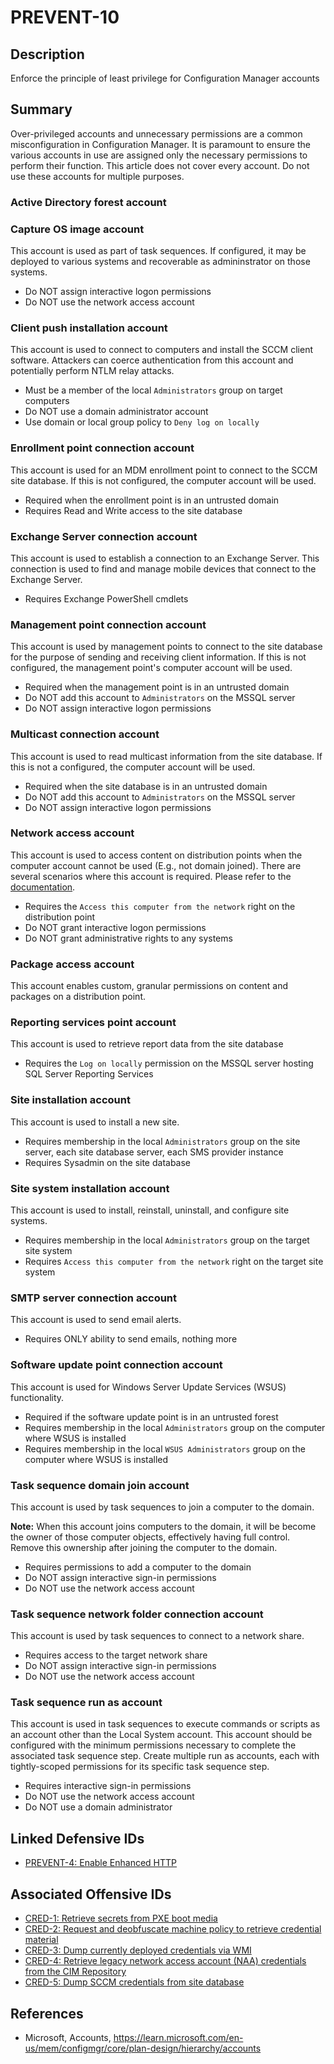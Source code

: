 # PREVENT-10

## Description
Enforce the principle of least privilege for Configuration Manager accounts

## Summary
Over-privileged accounts and unnecessary permissions are a common misconfiguration in Configuration Manager. It is paramount to ensure the various accounts in use are assigned only the necessary permissions to perform their function. This article does not cover every account. Do not use these accounts for multiple purposes.

### Active Directory forest account

### Capture OS image account
This account is used as part of task sequences. If configured, it may be deployed to various systems and recoverable as admininstrator on those systems.

- Do NOT assign interactive logon permissions
- Do NOT use the network access account

### Client push installation account
This account is used to connect to computers and install the SCCM client software. Attackers can coerce authentication from this account and potentially perform NTLM relay attacks.

- Must be a member of the local `Administrators` group on target computers
- Do NOT use a domain administrator account
- Use domain or local group policy to `Deny log on locally`

### Enrollment point connection account
This account is used for an MDM enrollment point to connect to the SCCM site database. If this is not configured, the computer account will be used.

- Required when the enrollment point is in an untrusted domain
- Requires Read and Write access to the site database

### Exchange Server connection account
This account is used to establish a connection to an Exchange Server. This connection is used to find and manage mobile devices that connect to the Exchange Server.

- Requires Exchange PowerShell cmdlets

### Management point connection account
This account is used by management points to connect to the site database for the purpose of sending and receiving client information. If this is not configured, the management point's computer account will be used.

- Required when the management point is in an untrusted domain
- Do NOT add this account to `Administrators` on the MSSQL server
- Do NOT assign interactive logon permissions

### Multicast connection account
This account is used to read multicast information from the site database. If this is not a configured, the computer account will be used.

- Required when the site database is in an untrusted domain
- Do NOT add this account to `Administrators` on the MSSQL server
- Do NOT assign interactive logon permissions

### Network access account
This account is used to access content on distribution points when the computer account cannot be used (E.g., not domain joined). There are several scenarios where this account is required. Please refer to the [documentation](https://learn.microsoft.com/en-us/mem/configmgr/core/plan-design/hierarchy/accounts#actions-that-require-the-network-access-account).

- Requires the `Access this computer from the network` right on the distribution point
- Do NOT grant interactive logon permissions
- Do NOT grant administrative rights to any systems

### Package access account
This account enables custom, granular permissions on content and packages on a distribution point.

### Reporting services point account
This account is used to retrieve report data from the site database

- Requires the `Log on locally` permission on the MSSQL server hosting SQL Server Reporting Services

### Site installation account
This account is used to install a new site.

- Requires membership in the local `Administrators` group on the site server, each site database server, each SMS provider instance
- Requires Sysadmin on the site database

### Site system installation account
This account is used to install, reinstall, uninstall, and configure site systems.

- Requires membership in the local `Administrators` group on the target site system
- Requires `Access this computer from the network` right on the target site system

### SMTP server connection account
This account is used to send email alerts.

- Requires ONLY ability to send emails, nothing more

### Software update point connection account
This account is used for Windows Server Update Services (WSUS) functionality.

- Required if the software update point is in an untrusted forest
- Requires membership in the local `Administrators` group on the computer where WSUS is installed
- Requires membership in the local `WSUS Administrators` group on the computer where WSUS is installed

### Task sequence domain join account
This account is used by task sequences to join a computer to the domain.

**Note:** When this account joins computers to the domain, it will be become the owner of those computer objects, effectively having full control. Remove this ownership after joining the computer to the domain.

- Requires permissions to add a computer to the domain
- Do NOT assign interactive sign-in permissions
- Do NOT use the network access account

### Task sequence network folder connection account
This account is used by task sequences to connect to a network share.

- Requires access to the target network share
- Do NOT assign interactive sign-in permissions
- Do NOT use the network access account


### Task sequence run as account
This account is used in task sequences to execute commands or scripts as an account other than the Local System account. This account should be configured with the minimum permissions necessary to complete the associated task sequence step. Create multiple run as accounts, each with tightly-scoped permissions for its specific task sequence step.

- Requires interactive sign-in permissions
- Do NOT use the network access account
- Do NOT use a domain administrator

## Linked Defensive IDs
- [PREVENT-4: Enable Enhanced HTTP](../PREVENT-4/prevent-4_description.md)

## Associated Offensive IDs
- [CRED-1: Retrieve secrets from PXE boot media](../../../attack-techniques/CRED/CRED-1/cred-1_description.md)
- [CRED-2: Request and deobfuscate machine policy to retrieve credential material](../../../attack-techniques/CRED/CRED-2/cred-2_description.md)
- [CRED-3: Dump currently deployed credentials via WMI](../../../attack-techniques/CRED/CRED-3/cred-3_description.md)
- [CRED-4: Retrieve legacy network access account (NAA) credentials from the CIM Repository](../../../attack-techniques/CRED/CRED-4/cred-4_description.md)
- [CRED-5: Dump SCCM credentials from site database](../../../attack-techniques/CRED/CRED-5/cred-5_description.md)

## References
- Microsoft, Accounts, https://learn.microsoft.com/en-us/mem/configmgr/core/plan-design/hierarchy/accounts